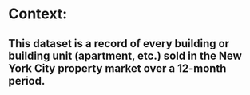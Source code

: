 # Context:
## This dataset is a record of every building or building unit (apartment, etc.) sold in the New York City property market over a 12-month period.
